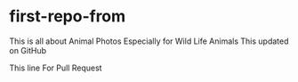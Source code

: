 # first-repo-from
This is all about Animal Photos
Especially for Wild Life Animals
This updated on GitHub

This line For Pull Request
